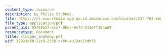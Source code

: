 ```yaml
---
content_type: resource
description: by Philip Stubbes.
file: https://ol-ocw-studio-app-qa.s3.amazonaws.com/courses/21l-703-english-renaissance-drama-theatre-and-society-in-the-age-of-shakespeare-fall-2003/32921b8022c825d6c4bb48134c10db36_stubbes_anatomy.pdf
file_type: application/pdf
parent_uid: 05768527-eca7-0bea-0e7d-b13eff38baa9
resourcetype: Document
title: stubbes_anatomy.pdf
uid: 32921b80-22c8-25d6-c4bb-48134c10db36
---
```

